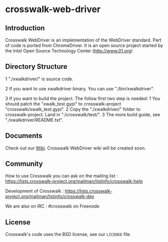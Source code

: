 crosswalk-web-driver
====================

## Introduction

Crosswalk WebDriver is an implementation of the WebDriver standard. Part of code is ported from ChromeDriver.
It is an open source project started by the Intel Open Source Technology Center
(http://www.01.org)

## Directory Structure
1 "./xwalkdriver/" is source code.

2 If you want to use xwalkdriver binary. You can use "./bin/xwalkdriver".

3 If you want to build the project. The follow first two step is needed:
  1 You should patch the "xwalk_test.gypi" to crosswalk-project "crosswalk/xwalk_test.gypi".
  2 Copy the "./xwalkdriver/" folder to crosswalk-project. Land in "./crosswalk/test/".
  3 The more build guide, see "./xwalkdriver/README.txt".

## Documents

Check out our [Wiki](http://crosswalk-project.org/#wiki). Crosswalk WebDriver wiki will be created soon.

## Community

How to use Crosswalk you can ask on the mailing list : https://lists.crosswalk-project.org/mailman/listinfo/crosswalk-help

Development of Crosswalk : https://lists.crosswalk-project.org/mailman/listinfo/crosswalk-dev

We are also on IRC : #crosswalk on Freenode

## License

Crosswalk's code uses the BSD license, see our `LICENSE` file.
